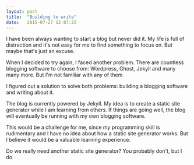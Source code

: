 ```yaml
---
layout: post
title:  "Building to write"
date:   2015-07-27 12:07:25
---
```


I have been always wanting to start a blog but never did it. My life is full of distraction and it's not easy for me to find something to focus on. But maybe that's just an excuse.

When I decided to try again, I faced another problem. There are countless blogging software to choose from: Wordpress, Ghost, Jekyll and many many more. But I'm not familiar with any of them.

I figured out a solution to solve both problems: building a blogging software and writing about it.

The blog is currently powered by Jekyll. My idea is to create a static site generator while I am learning from others. If things are going well, the blog will eventually be running with my own blogging software.

This would be a challenge for me, since my programming skill is rudimentary and I have no idea about how a static site generator works. But I believe it would be a valuable learning experience.

Do we really need another static site generator? You probably don't, but I do.
